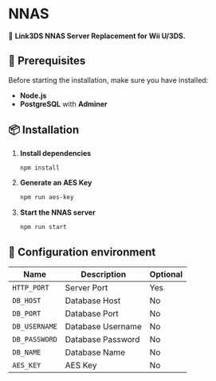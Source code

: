 # **NNAS**  
🚀 **Link3DS NNAS Server Replacement for Wii U/3DS.**  

## **📌 Prerequisites**  
Before starting the installation, make sure you have installed:  
- **Node.js**  
- **PostgreSQL** with **Adminer**

## **📦 Installation**  
1. **Install dependencies**  
   ```bash
   npm install
   ```
2. **Generate an AES Key**
    ```bash
    npm run aes-key
    ```
3. **Start the NNAS server**
    ```bash
    npm run start
    ```

## **🌿 Configuration environment**

| Name                                          | Description                                                                                       | Optional |
|-----------------------------------------------|--------------------------------------------------------------------------------------------------|----------|
| `HTTP_PORT`                                   | Server Port                                    | Yes      |
| `DB_HOST`                                     | Database Host                                  | No       |
| `DB_PORT`                                     | Database Port                                  | No       |
| `DB_USERNAME`                                 | Database Username                              | No       |
| `DB_PASSWORD`                                 | Database Password                              | No       |
| `DB_NAME`                                     | Database Name                                  | No       |
| `AES_KEY`                                     | AES Key                                        | No       |
